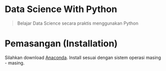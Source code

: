 # Data Science With Python
> Belajar Data Science secara praktis menggunakan Python

# Pemasangan (Installation)    

Silahkan download [Anaconda](https://anaconda.com/download). Install sesuai dengan sistem operasi masing - masing.
